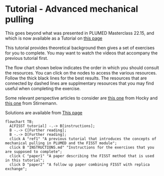 # Tutorial - Advanced mechanical pulling

This goes beyond what was presented in PLUMED Masterclass 22.15, and which is now available as a Tutorial on [this page](https://www.plumed-tutorials.org/lessons/22/015/data/NAVIGATION.html)

This tutorial provides theoretical background then gives a set of exercises for you to complete. You may want to watch the videos that accompany the previous tutorial first.

The flow chart shown below indicates the order in which you should consult the resources.  You can click on the nodes to access the various resources.  Follow the thick black lines for the best results.  The resources that are connected by dashed lines are supplmentary resources that you may find useful when completing the exercise.

Some relevant perspective articles to consider are [this one](https://doi.org/10.1021/acs.jpcb.1c06330) from Hocky and [this one](https://doi.org/10.1021/acs.jpcb.1c10715) from Stirnemann.

Solutions are available from [This page](https://github.com/hockyg/plumed-tutorial-force2)


```mermaid
flowchart TB;
  A[FISST tutorial] -.-> B[instructions];
  B -.-> C[Further reading];
  B -.-> D[Further reading];
  click A "ref1" "A previous tutorial that introduces the concepts of mechanical pulling in PLUMED and the FISST module";
  click B "INSTRUCTIONS.md" "Instructions for the exercises that you are supposed to complete";
  click C "paper1" "A paper describing the FISST method that is used in this tutorial";
  click D "paper2" "A follow up paper combining FISST with replica exchange";
```

